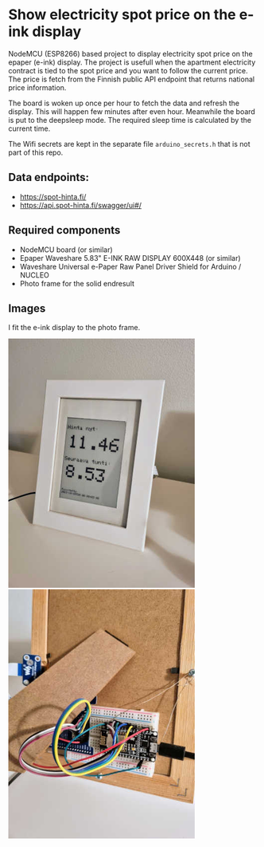 # Show electricity spot price on the e-ink display

NodeMCU (ESP8266) based project to display electricity spot price on the epaper (e-ink) display. The project is usefull when the apartment electricity contract is tied to the spot price and you want to follow the current price. The price is fetch from the Finnish public API endpoint that returns national price information. 

The board is woken up once per hour to fetch the data and refresh the display. This will happen few minutes after even hour. Meanwhile the board is put to the deepsleep mode. The required sleep time is calculated by the current time.

The Wifi secrets are kept in the separate file `arduino_secrets.h` that is not part of this repo.

## Data endpoints:
- https://spot-hinta.fi/
- https://api.spot-hinta.fi/swagger/ui#/

## Required components
- NodeMCU board (or similar)
- Epaper Waveshare 5.83" E-INK RAW DISPLAY 600X448 (or similar)
- Waveshare Universal e-Paper Raw Panel Driver Shield for Arduino / NUCLEO
- Photo frame for the solid endresult

## Images
I fit the e-ink display to the photo frame.

![fontside](img/price-epaper-2.jpg)
![backside](img/price-epaper-1.jpg)
